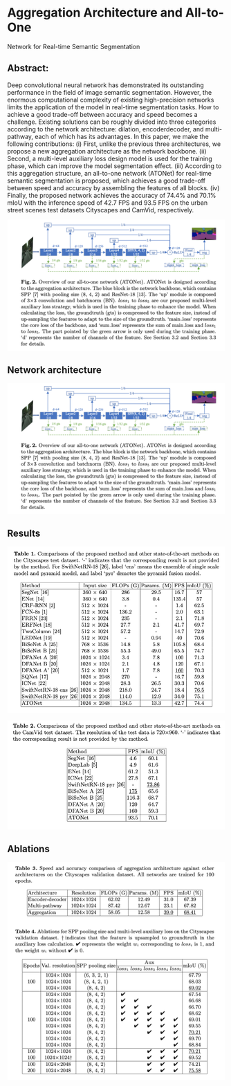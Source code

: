 # Aggregation Architecture and All-to-One
Network for Real-time Semantic Segmentation
## Abstract:
Deep convolutional neural network has demonstrated its outstanding performance in the field of image semantic segmentation. However, the enormous computational complexity of existing high-precision
networks limits the application of the model in real-time segmentation
tasks. How to achieve a good trade-off between accuracy and speed
becomes a challenge. Existing solutions can be roughly divided into
three categories according to the network architecture: dilation, encoderdecoder, and multi-pathway, each of which has its advantages. In this
paper, we make the following contributions: (i) First, unlike the previous three architectures, we propose a new aggregation architecture as the
network backbone. (ii) Second, a multi-level auxiliary loss design model is
used for the training phase, which can improve the model segmentation
effect. (iii) According to this aggregation structure, an all-to-one network (ATONet) for real-time semantic segmentation is proposed, which
achieves a good trade-off between speed and accuracy by assembling the
features of all blocks. (iv) Finally, the proposed network achieves the
accuracy of 74.4% and 70.1% mIoU with the inference speed of 42.7 FPS
and 93.5 FPS on the urban street scenes test datasets Cityscapes and
CamVid, respectively.

![img](https://github.com/KTMomo/ATONet/blob/master/img/ATONet.png)

## Network architecture
![img](https://github.com/KTMomo/ATONet/blob/master/img/ATONet.png)

## Results
![img](https://github.com/KTMomo/ATONet/blob/master/img/result_cityscapes.png)

![img](https://github.com/KTMomo/ATONet/blob/master/img/result_camvid.png)

## Ablations
![img](https://github.com/KTMomo/ATONet/blob/master/img/ablation.png)
